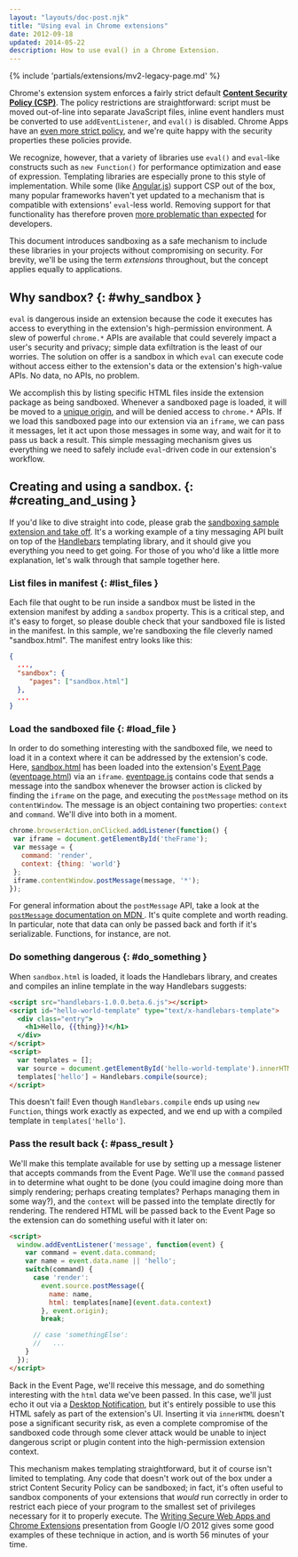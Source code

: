 ```yaml
---
layout: "layouts/doc-post.njk"
title: "Using eval in Chrome extensions"
date: 2012-09-18
updated: 2014-05-22
description: How to use eval() in a Chrome Extension.
---
```


{% include 'partials/extensions/mv2-legacy-page.md' %}

Chrome's extension system enforces a fairly strict default [**Content Security Policy (CSP)**][1].
The policy restrictions are straightforward: script must be moved out-of-line into separate
JavaScript files, inline event handlers must be converted to use `addEventListener`, and `eval()` is
disabled. Chrome Apps have an [even more strict policy][2], and we're quite happy with the security
properties these policies provide.

We recognize, however, that a variety of libraries use `eval()` and `eval`\-like constructs such as
`new Function()` for performance optimization and ease of expression. Templating libraries are
especially prone to this style of implementation. While some (like [Angular.js][3]) support CSP out
of the box, many popular frameworks haven't yet updated to a mechanism that is compatible with
extensions' `eval`\-less world. Removing support for that functionality has therefore proven [more
problematic than expected][4] for developers.

This document introduces sandboxing as a safe mechanism to include these libraries in your projects
without compromising on security. For brevity, we'll be using the term _extensions_ throughout, but
the concept applies equally to applications.

## Why sandbox? {: #why_sandbox }

`eval` is dangerous inside an extension because the code it executes has access to everything in the
extension's high-permission environment. A slew of powerful `chrome.*` APIs are available that could
severely impact a user's security and privacy; simple data exfiltration is the least of our worries.
The solution on offer is a sandbox in which `eval` can execute code without access either to the
extension's data or the extension's high-value APIs. No data, no APIs, no problem.

We accomplish this by listing specific HTML files inside the extension package as being sandboxed.
Whenever a sandboxed page is loaded, it will be moved to a [unique origin][5], and will be denied
access to `chrome.*` APIs. If we load this sandboxed page into our extension via an `iframe`, we can
pass it messages, let it act upon those messages in some way, and wait for it to pass us back a
result. This simple messaging mechanism gives us everything we need to safely include `eval`\-driven
code in our extension's workflow.

## Creating and using a sandbox. {: #creating_and_using }

If you'd like to dive straight into code, please grab the [sandboxing sample extension and take
off][6]. It's a working example of a tiny messaging API built on top of the [Handlebars][7]
templating library, and it should give you everything you need to get going. For those of you who'd
like a little more explanation, let's walk through that sample together here.

### List files in manifest {: #list_files }

Each file that ought to be run inside a sandbox must be listed in the extension manifest by adding a
`sandbox` property. This is a critical step, and it's easy to forget, so please double check that
your sandboxed file is listed in the manifest. In this sample, we're sandboxing the file cleverly
named "sandbox.html". The manifest entry looks like this:

```json
{
  ...,
  "sandbox": {
     "pages": ["sandbox.html"]
  },
  ...
}
```

### Load the sandboxed file {: #load_file }

In order to do something interesting with the sandboxed file, we need to load it in a context where
it can be addressed by the extension's code. Here, [sandbox.html][8] has been loaded into the
extension's [Event Page][9] ([eventpage.html][10]) via an `iframe`. [eventpage.js][11] contains code
that sends a message into the sandbox whenever the browser action is clicked by finding the `iframe`
on the page, and executing the `postMessage` method on its `contentWindow`. The message is an object
containing two properties: `context` and `command`. We'll dive into both in a moment.

```js
chrome.browserAction.onClicked.addListener(function() {
 var iframe = document.getElementById('theFrame');
 var message = {
   command: 'render',
   context: {thing: 'world'}
 };
 iframe.contentWindow.postMessage(message, '*');
});
```

<div class="aside aside--note">For general information about the <code>postMessage</code> API, take a look at the <a href="https://developer.mozilla.org/en/DOM/window.postMessage"><code>postMessage</code> documentation on MDN </a>. It's quite complete and worth reading. In particular, note that data can only be passed back and forth if it's serializable. Functions, for instance, are not.</div>

### Do something dangerous {: #do_something }

When `sandbox.html` is loaded, it loads the Handlebars library, and creates and compiles an inline
template in the way Handlebars suggests:

```html
<script src="handlebars-1.0.0.beta.6.js"></script>
<script id="hello-world-template" type="text/x-handlebars-template">
  <div class="entry">
    <h1>Hello, {{thing}}!</h1>
  </div>
</script>
<script>
  var templates = [];
  var source = document.getElementById('hello-world-template').innerHTML;
  templates['hello'] = Handlebars.compile(source);
</script>
```

This doesn't fail! Even though `Handlebars.compile` ends up using `new Function`, things work
exactly as expected, and we end up with a compiled template in `templates['hello']`.

### Pass the result back {: #pass_result }

We'll make this template available for use by setting up a message listener that accepts commands
from the Event Page. We'll use the `command` passed in to determine what ought to be done (you could
imagine doing more than simply rendering; perhaps creating templates? Perhaps managing them in some
way?), and the `context` will be passed into the template directly for rendering. The rendered HTML
will be passed back to the Event Page so the extension can do something useful with it later on:

```html
<script>
  window.addEventListener('message', function(event) {
    var command = event.data.command;
    var name = event.data.name || 'hello';
    switch(command) {
      case 'render':
        event.source.postMessage({
          name: name,
          html: templates[name](event.data.context)
        }, event.origin);
        break;

      // case 'somethingElse':
      //   ...
    }
  });
</script>
```

Back in the Event Page, we'll receive this message, and do something interesting with the `html`
data we've been passed. In this case, we'll just echo it out via a [Desktop Notification][13], but
it's entirely possible to use this HTML safely as part of the extension's UI. Inserting it via
`innerHTML` doesn't pose a significant security risk, as even a complete compromise of the sandboxed
code through some clever attack would be unable to inject dangerous script or plugin content into
the high-permission extension context.

This mechanism makes templating straightforward, but it of course isn't limited to templating. Any
code that doesn't work out of the box under a strict Content Security Policy can be sandboxed; in
fact, it's often useful to sandbox components of your extensions that _would_ run correctly in order
to restrict each piece of your program to the smallest set of privileges necessary for it to
properly execute. The [Writing Secure Web Apps and Chrome Extensions][14] presentation from Google
I/O 2012 gives some good examples of these technique in action, and is worth 56 minutes of your
time.

[1]: /docs/extensions/mv2/contentSecurityPolicy
[2]: /docs/extensions/mv2/contentSecurityPolicy
[3]: http://angularjs.org/
[4]: http://crbug.com/107538
[5]:
  http://www.whatwg.org/specs/web-apps/current-work/multipage/origin-0.html#sandboxed-origin-browsing-context-flag
[6]: /docs/extensions/mv2/samples#sandboxed-frame
[7]: http://handlebarsjs.com
[8]: /docs/extensions/examples/howto/sandbox/sandbox.html
[9]: /docs/apps/event_pages
[10]: /docs/extensions/examples/howto/sandbox/eventpage.html
[11]: /docs/extensions/examples/howto/sandbox/eventpage.js
[12]: https://developer.mozilla.org/en-US/docs/Web/API/Window/postMessage
[13]: /docs/extensions/mv2/desktop_notifications
[14]: http://www.youtube.com/watch?v=GBxv8SaX0gg

